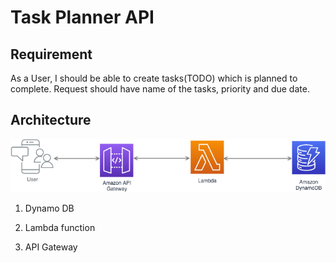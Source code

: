# Task Planner API
## Requirement
As a User, I should be able to create tasks(TODO) which is planned to complete.
Request should have name of the tasks, priority and due date.

## Architecture

![image](/img/aws-lambda-arch.png)

1. Dynamo DB
    
2. Lambda function

3. API Gateway
